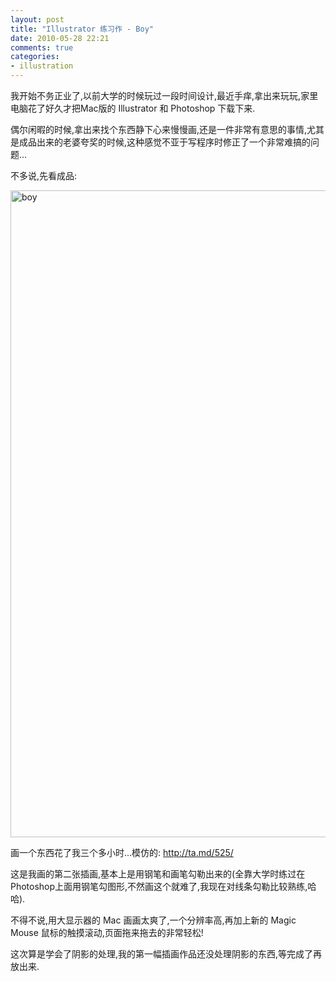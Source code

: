 ```yaml
---
layout: post
title: "Illustrator 练习作 - Boy"
date: 2010-05-28 22:21
comments: true
categories: 
- illustration
---
```

<p>我开始不务正业了,以前大学的时候玩过一段时间设计,最近手痒,拿出来玩玩,家里电脑花了好久才把Mac版的 Illustrator 和 Photoshop 下载下来.</p>
<p>偶尔闲暇的时候,拿出来找个东西静下心来慢慢画,还是一件非常有意思的事情,尤其是成品出来的老婆夸奖的时候,这种感觉不亚于写程序时修正了一个非常难搞的问题...</p>
<p>不多说,先看成品:</p>
<p><a href="http://www.flickr.com/photos/huacnlee/4648157174/" target="_blank" title="Flickr 上 李华顺 的 boy"><img src="http://farm5.static.flickr.com/4005/4648157174_2df941b11a_o.png" border="0" alt="boy" width="664" height="1035" /></a></p>
<p>画一个东西花了我三个多小时...模仿的:&nbsp;<a href="http://ta.md/525/" target="_blank">http://ta.md/525/</a>&nbsp;</p>
<p>这是我画的第二张插画,基本上是用钢笔和画笔勾勒出来的(全靠大学时练过在Photoshop上面用钢笔勾图形,不然画这个就难了,我现在对线条勾勒比较熟练,哈哈).</p>
<p>不得不说,用大显示器的 Mac 画画太爽了,一个分辨率高,再加上新的 Magic Mouse 鼠标的触摸滚动,页面拖来拖去的非常轻松!</p>
<p>这次算是学会了阴影的处理,我的第一幅插画作品还没处理阴影的东西,等完成了再放出来.</p>
<p>&nbsp;</p>
<p>&nbsp;</p>

